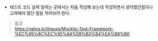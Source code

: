 - 테스트 코드 실제 일하는 곳에서는 처음 작성해 보는데 작성하면서 생각했던점이나 고려해야 했던 점을 적어보려 한다.


> 참고 <br> https://velog.io/@ausg/Mockito-Test-Framework-%EC%95%8C%EC%95%84%EB%B3%B4%EA%B8%B0
